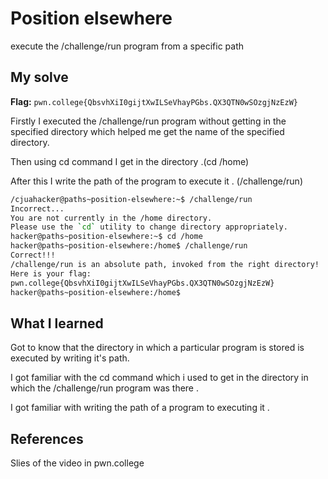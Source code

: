 # Position elsewhere
execute the /challenge/run program from a specific path

## My solve
**Flag:** `pwn.college{QbsvhXiI0gijtXwILSeVhayPGbs.QX3QTN0wSOzgjNzEzW}`

Firstly I executed the /challenge/run program without getting in the specified directory which helped me get the name of the specified directory.

Then using cd command I get in the directory .(cd /home)

After this I write the path of the program to execute it . (/challenge/run)

```bash
/cjuahacker@paths~position-elsewhere:~$ /challenge/run
Incorrect...
You are not currently in the /home directory.
Please use the `cd` utility to change directory appropriately.
hacker@paths~position-elsewhere:~$ cd /home
hacker@paths~position-elsewhere:/home$ /challenge/run
Correct!!!
/challenge/run is an absolute path, invoked from the right directory!
Here is your flag:
pwn.college{QbsvhXiI0gijtXwILSeVhayPGbs.QX3QTN0wSOzgjNzEzW}
hacker@paths~position-elsewhere:/home$
```

## What I learned
Got to know that the directory in which a particular program is stored is executed by writing it's path. 

I got familiar with the cd command which i used to get in the directory in which the /challenge/run program was there . 

I got familiar with writing the path of a program to executing it .

## References 
Slies of the video in pwn.college
